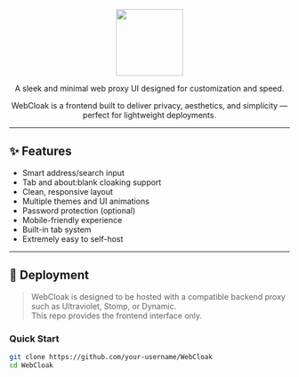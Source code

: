 <div align="center">
    <img src="assets/media/favicon/main.png" height="120">
    <p>A sleek and minimal web proxy UI designed for customization and speed.</p>
    <p>WebCloak is a frontend built to deliver privacy, aesthetics, and simplicity — perfect for lightweight deployments.</p>
</div>

<!-- If you add a screenshot later, you can place it here -->
<!-- ![screenshot](assets/media/screenshots/preview.png) -->

---

## ✨ Features

- Smart address/search input
- Tab and about:blank cloaking support
- Clean, responsive layout
- Multiple themes and UI animations
- Password protection (optional)
- Mobile-friendly experience
- Built-in tab system
- Extremely easy to self-host

---

## 🚀 Deployment

> WebCloak is designed to be hosted with a compatible backend proxy such as Ultraviolet, Stomp, or Dynamic.  
> This repo provides the frontend interface only.

### Quick Start

```bash
git clone https://github.com/your-username/WebCloak
cd WebCloak

